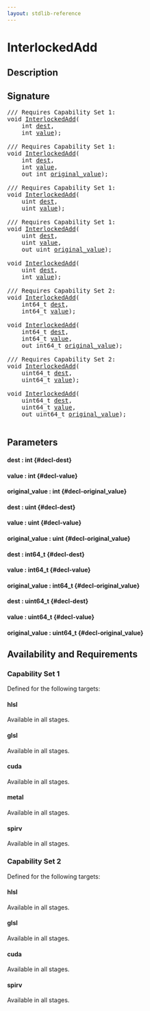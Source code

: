 ```yaml
---
layout: stdlib-reference
---
```


# InterlockedAdd

## Description





## Signature 

<pre>
/// Requires Capability Set 1:
void <a href="/stdlib-reference/global-decls/InterlockedAdd">InterlockedAdd</a>(
    int <a href="/stdlib-reference/global-decls/InterlockedAdd#decl-dest" class="code_param">dest</a>,
    int <a href="/stdlib-reference/global-decls/InterlockedAdd#decl-value" class="code_param">value</a>);

/// Requires Capability Set 1:
void <a href="/stdlib-reference/global-decls/InterlockedAdd">InterlockedAdd</a>(
    int <a href="/stdlib-reference/global-decls/InterlockedAdd#decl-dest" class="code_param">dest</a>,
    int <a href="/stdlib-reference/global-decls/InterlockedAdd#decl-value" class="code_param">value</a>,
    out int <a href="/stdlib-reference/global-decls/InterlockedAdd#decl-original_value" class="code_param">original_value</a>);

/// Requires Capability Set 1:
void <a href="/stdlib-reference/global-decls/InterlockedAdd">InterlockedAdd</a>(
    uint <a href="/stdlib-reference/global-decls/InterlockedAdd#decl-dest" class="code_param">dest</a>,
    uint <a href="/stdlib-reference/global-decls/InterlockedAdd#decl-value" class="code_param">value</a>);

/// Requires Capability Set 1:
void <a href="/stdlib-reference/global-decls/InterlockedAdd">InterlockedAdd</a>(
    uint <a href="/stdlib-reference/global-decls/InterlockedAdd#decl-dest" class="code_param">dest</a>,
    uint <a href="/stdlib-reference/global-decls/InterlockedAdd#decl-value" class="code_param">value</a>,
    out uint <a href="/stdlib-reference/global-decls/InterlockedAdd#decl-original_value" class="code_param">original_value</a>);

void <a href="/stdlib-reference/global-decls/InterlockedAdd">InterlockedAdd</a>(
    uint <a href="/stdlib-reference/global-decls/InterlockedAdd#decl-dest" class="code_param">dest</a>,
    int <a href="/stdlib-reference/global-decls/InterlockedAdd#decl-value" class="code_param">value</a>);

/// Requires Capability Set 2:
void <a href="/stdlib-reference/global-decls/InterlockedAdd">InterlockedAdd</a>(
    int64_t <a href="/stdlib-reference/global-decls/InterlockedAdd#decl-dest" class="code_param">dest</a>,
    int64_t <a href="/stdlib-reference/global-decls/InterlockedAdd#decl-value" class="code_param">value</a>);

void <a href="/stdlib-reference/global-decls/InterlockedAdd">InterlockedAdd</a>(
    int64_t <a href="/stdlib-reference/global-decls/InterlockedAdd#decl-dest" class="code_param">dest</a>,
    int64_t <a href="/stdlib-reference/global-decls/InterlockedAdd#decl-value" class="code_param">value</a>,
    out int64_t <a href="/stdlib-reference/global-decls/InterlockedAdd#decl-original_value" class="code_param">original_value</a>);

/// Requires Capability Set 2:
void <a href="/stdlib-reference/global-decls/InterlockedAdd">InterlockedAdd</a>(
    uint64_t <a href="/stdlib-reference/global-decls/InterlockedAdd#decl-dest" class="code_param">dest</a>,
    uint64_t <a href="/stdlib-reference/global-decls/InterlockedAdd#decl-value" class="code_param">value</a>);

void <a href="/stdlib-reference/global-decls/InterlockedAdd">InterlockedAdd</a>(
    uint64_t <a href="/stdlib-reference/global-decls/InterlockedAdd#decl-dest" class="code_param">dest</a>,
    uint64_t <a href="/stdlib-reference/global-decls/InterlockedAdd#decl-value" class="code_param">value</a>,
    out uint64_t <a href="/stdlib-reference/global-decls/InterlockedAdd#decl-original_value" class="code_param">original_value</a>);

</pre>

## Parameters

#### dest  : int {#decl-dest}
#### value  : int {#decl-value}
#### original\_value  : int {#decl-original_value}
#### dest  : uint {#decl-dest}
#### value  : uint {#decl-value}
#### original\_value  : uint {#decl-original_value}
#### dest  : int64\_t {#decl-dest}
#### value  : int64\_t {#decl-value}
#### original\_value  : int64\_t {#decl-original_value}
#### dest  : uint64\_t {#decl-dest}
#### value  : uint64\_t {#decl-value}
#### original\_value  : uint64\_t {#decl-original_value}

## Availability and Requirements

### Capability Set 1

Defined for the following targets:

#### hlsl
Available in all stages.

#### glsl
Available in all stages.

#### cuda
Available in all stages.

#### metal
Available in all stages.

#### spirv
Available in all stages.


### Capability Set 2

Defined for the following targets:

#### hlsl
Available in all stages.

#### glsl
Available in all stages.

#### cuda
Available in all stages.

#### spirv
Available in all stages.



